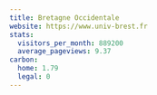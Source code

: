 ```yaml
---
title: Bretagne Occidentale
website: https://www.univ-brest.fr
stats:
  visitors_per_month: 889200
  average_pageviews: 9.37
carbon:
  home: 1.79
  legal: 0
---
```

